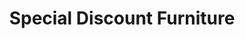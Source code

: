 ---
title: "Special Discount Furniture"
url: /los-banos/special-discount-furniture/
shop: furniture
---